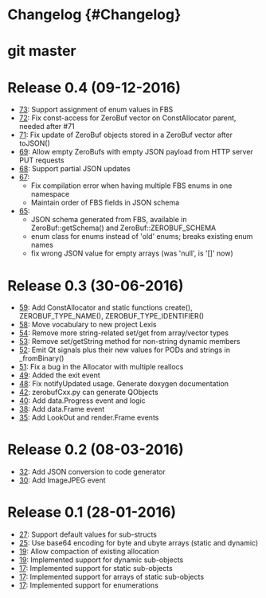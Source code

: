 # Changelog {#Changelog}

# git master

# Release 0.4 (09-12-2016)

* [73](https://github.com/HBPVIS/ZeroBuf/pull/73):
  Support assignment of enum values in FBS
* [72](https://github.com/HBPVIS/ZeroBuf/pull/72):
  Fix const-access for ZeroBuf vector on ConstAllocator parent, needed after #71
* [71](https://github.com/HBPVIS/ZeroBuf/pull/71):
  Fix update of ZeroBuf objects stored in a ZeroBuf vector after toJSON()
* [69](https://github.com/HBPVIS/ZeroBuf/pull/69):
  Allow empty ZeroBufs with empty JSON payload from HTTP server PUT requests
* [68](https://github.com/HBPVIS/ZeroBuf/pull/68):
  Support partial JSON updates
* [67](https://github.com/HBPVIS/ZeroBuf/pull/67):
  * Fix compilation error when having multiple FBS enums in one namespace
  * Maintain order of FBS fields in JSON schema
* [65](https://github.com/HBPVIS/ZeroBuf/pull/65):
  * JSON schema generated from FBS, available in ZeroBuf::getSchema() and
    ZeroBuf::ZEROBUF_SCHEMA
  * enum class for enums instead of 'old' enums; breaks existing enum names
  * fix wrong JSON value for empty arrays (was 'null', is '[]' now)

# Release 0.3 (30-06-2016)

* [59](https://github.com/HBPVIS/ZeroBuf/pull/59):
  Add ConstAllocator and static functions create(), ZEROBUF_TYPE_NAME(),
  ZEROBUF_TYPE_IDENTIFIER()
* [58](https://github.com/HBPVIS/ZeroBuf/pull/58):
  Move vocabulary to new project Lexis
* [54](https://github.com/HBPVIS/ZeroBuf/pull/54):
  Remove more string-related set/get from array/vector types
* [53](https://github.com/HBPVIS/ZeroBuf/pull/53):
  Remove set/getString method for non-string dynamic members
* [52](https://github.com/HBPVIS/ZeroBuf/pull/52):
  Emit Qt signals plus their new values for PODs and strings in _fromBinary()
* [51](https://github.com/HBPVIS/ZeroBuf/pull/51):
  Fix a bug in the Allocator with multiple reallocs
* [49](https://github.com/HBPVIS/ZeroBuf/pull/49):
  Added the exit event
* [48](https://github.com/HBPVIS/ZeroBuf/pull/48):
  Fix notifyUpdated usage. Generate doxygen documentation
* [42](https://github.com/HBPVIS/ZeroBuf/pull/42):
  zerobufCxx.py can generate QObjects
* [40](https://github.com/HBPVIS/ZeroBuf/pull/40):
  Add data.Progress event and logic
* [38](https://github.com/HBPVIS/ZeroBuf/pull/38):
  Add data.Frame event
* [35](https://github.com/HBPVIS/ZeroBuf/pull/35):
  Add LookOut and render.Frame events

# Release 0.2 (08-03-2016)

* [32](https://github.com/HBPVIS/ZeroBuf/pull/32):
  Add JSON conversion to code generator
* [30](https://github.com/HBPVIS/ZeroBuf/pull/30):
  Add ImageJPEG event

# Release 0.1 (28-01-2016)

* [27](https://github.com/HBPVIS/ZeroBuf/pull/27):
  Support default values for sub-structs
* [25](https://github.com/HBPVIS/ZeroBuf/pull/25):
  Use base64 encoding for byte and ubyte arrays (static and dynamic)
* [19](https://github.com/HBPVIS/ZeroBuf/pull/19):
  Allow compaction of existing allocation
* [19](https://github.com/HBPVIS/ZeroBuf/pull/19):
  Implemented support for dynamic sub-objects
* [17](https://github.com/HBPVIS/ZeroBuf/pull/17):
  Implemented support for static sub-objects
* [17](https://github.com/HBPVIS/ZeroBuf/pull/17):
  Implemented support for arrays of static sub-objects
* [17](https://github.com/HBPVIS/ZeroBuf/pull/17):
  Implemented support for enumerations
